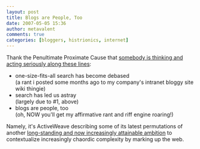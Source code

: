 ```yaml
---
layout: post
title: Blogs are People, Too
date: 2007-05-05 15:36
author: metavalent
comments: true
categories: [bloggers, histrionics, internet]
---
```

Thank the Penultimate Proximate Cause that <a href="http://blog.stickis.com/2007/04/11/how-to-understand-the-on-line-world/" target="_blank">somebody is thinking and acting seriously along these lines</a>:<br />
<ul><li>one-size-fits-all search has become debased <br />
(a rant i posted some months ago to my company's intranet bloggy site wiki thingie)<br />
</li><li>search has led us astray<br />
(largely due to #1, above)<br />
</li><li>blogs are people, too <br />
(oh, NOW you'll get my affirmative rant and riff engine roaring!)<br />
</li></ul>Namely, it's ActiveWeave describing some of its latest permutations of another <a href="http://www.techcrunch.com/2007/04/10/5-ways-to-mark-up-the-web/" target="_blank">long-standing and now increasingly attainable ambition</a> to contextualize increasingly chaordic complexity by marking up the web.
